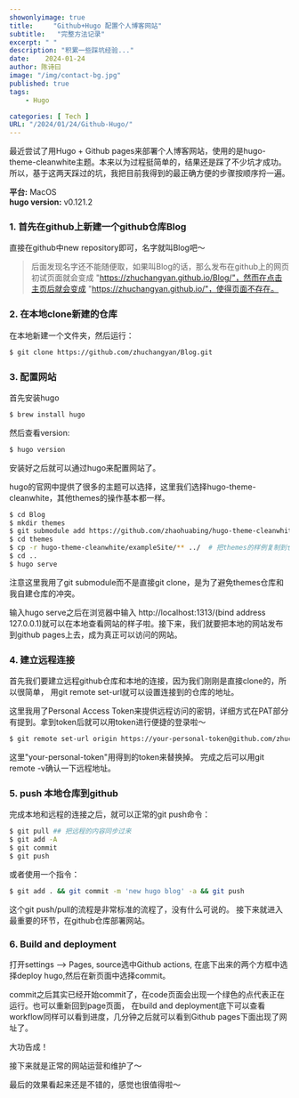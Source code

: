 ```yaml
---
showonlyimage: true
title:     "Github+Hugo 配置个人博客网站"
subtitle:   "完整方法记录"
excerpt: " "
description: "积累一些踩坑经验..."
date:    2024-01-24
author: 陈诗曰
image: "/img/contact-bg.jpg"
published: true 
tags:
    - Hugo

categories: [ Tech ]
URL: "/2024/01/24/Github-Hugo/"
---
```


最近尝试了用Hugo + Github pages来部署个人博客网站，使用的是hugo-theme-cleanwhite主题。本来以为过程挺简单的，结果还是踩了不少坑才成功。所以，基于这两天踩过的坑，我把目前我得到的最正确方便的步骤按顺序捋一遍。

**平台:** MacOS \
**hugo version:**  v0.121.2

### 1. 首先在github上新建一个github仓库Blog

直接在github中new repository即可，名字就叫Blog吧～

>后面发现名字还不能随便取，如果叫Blog的话，那么发布在github上的网页初试页面就会变成 \"https://zhuchangyan.github.io/Blog/"，然而在点击主页后就会变成 \"https://zhuchangyan.github.io/"，使得页面不存在。

### 2. 在本地clone新建的仓库

在本地新建一个文件夹，然后运行：
```bash
$ git clone https://github.com/zhuchangyan/Blog.git
```
### 3. 配置网站

首先安装hugo
```bash
$ brew install hugo
```
然后查看version:
```bash
$ hugo version
```
安装好之后就可以通过hugo来配置网站了。

hugo的官网中提供了很多的主题可以选择，这里我们选择hugo-theme-cleanwhite，其他themes的操作基本都一样。
```bash
$ cd Blog
$ mkdir themes
$ git submodule add https://github.com/zhaohuabing/hugo-theme-cleanwhite.git themes/hugo-theme-cleanwhite  # 将themes模块化添加到本地仓库中
$ cd themes
$ cp -r hugo-theme-cleanwhite/exampleSite/** ../  # 把themes的样例复制到仓库中。
$ cd ..
$ hugo serve
```
注意这里我用了git submodule而不是直接git clone，是为了避免themes仓库和我自建仓库的冲突。

输入hugo serve之后在浏览器中输入 http://localhost:1313/(bind address 127.0.0.1)就可以在本地查看网站的样子啦。接下来，我们就要把本地的网站发布到github pages上去，成为真正可以访问的网站。

### 4. 建立远程连接

首先我们要建立远程github仓库和本地的连接，因为我们刚刚是直接clone的，所以很简单， 用git remote set-url就可以设置连接到的仓库的地址。

这里我用了Personal Access Token来提供远程访问的密钥，详细方式在PAT部分有提到。拿到token后就可以用token进行便捷的登录啦～

```bash
$ git remote set-url origin https://your-personal-token@github.com/zhuchangyan/Blog.git
```
这里"your-personal-token"用得到的token来替换掉。
完成之后可以用git remote -v确认一下远程地址。

### 5. push 本地仓库到github

完成本地和远程的连接之后，就可以正常的git push命令：
```bash
$ git pull ## 把远程的内容同步过来
$ git add -A 
$ git commit
$ git push
```
或者使用一个指令：
```bash
$ git add . && git commit -m 'new hugo blog' -a && git push
```
这个git push/pull的流程是非常标准的流程了，没有什么可说的。
接下来就进入最重要的环节，在github仓库部署网站。

### 6. Build and deployment

打开settings --> Pages, source选中Github actions, 在底下出来的两个方框中选择deploy hugo,然后在新页面中选择commit。

commit之后其实已经开始commit了，在code页面会出现一个绿色的点代表正在运行。也可以重新回到page页面， 在build and deployment底下可以查看workflow同样可以看到进度，几分钟之后就可以看到Github pages下面出现了网址了。

大功告成！

接下来就是正常的网站运营和维护了～

最后的效果看起来还是不错的，感觉也很值得啦～